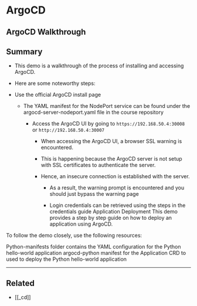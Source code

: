 # ArgoCD

## ArgoCD Walkthrough

## Summary

- This demo is a walkthrough of the process of installing and accessing ArgoCD.

- Here are some noteworthy steps:

- Use the official ArgoCD install page

  - The YAML manifest for the NodePort service can be found under the argocd-server-nodeport.yaml file in the course repository

    - Access the ArgoCD UI by going to `https://192.168.50.4:30008` or `http://192.168.50.4:30007`

      - When accessing the ArgoCD UI, a browser SSL warning is encountered.
      - This is happening because the ArgoCD server is not setup with SSL certificates to authenticate the server.
      - Hence, an insecure connection is established with the server.

        - As a result, the warning prompt is encountered and you should just bypass the warning page

        - Login credentials can be retrieved using the steps in the credentials guide
          Application Deployment
          This demo provides a step by step guide on how to deploy an application using ArgoCD.

To follow the demo closely, use the following resources:

Python-manifests folder contains the YAML configuration for the Python hello-world application
argocd-python manifest for the Application CRD to used to deploy the Python hello-world application

---

## Related

- [[_cd]]
